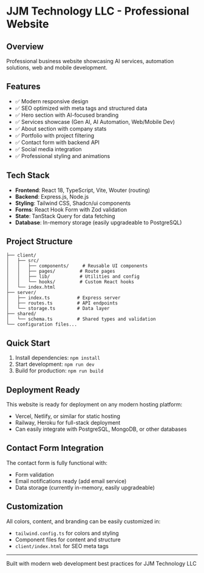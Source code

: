 # JJM Technology LLC - Professional Website

## Overview
Professional business website showcasing AI services, automation solutions, web and mobile development.

## Features
- ✅ Modern responsive design
- ✅ SEO optimized with meta tags and structured data
- ✅ Hero section with AI-focused branding
- ✅ Services showcase (Gen AI, AI Automation, Web/Mobile Dev)
- ✅ About section with company stats
- ✅ Portfolio with project filtering
- ✅ Contact form with backend API
- ✅ Social media integration
- ✅ Professional styling and animations

## Tech Stack
- **Frontend**: React 18, TypeScript, Vite, Wouter (routing)
- **Backend**: Express.js, Node.js
- **Styling**: Tailwind CSS, Shadcn/ui components
- **Forms**: React Hook Form with Zod validation
- **State**: TanStack Query for data fetching
- **Database**: In-memory storage (easily upgradeable to PostgreSQL)

## Project Structure
```
├── client/
│   ├── src/
│   │   ├── components/     # Reusable UI components
│   │   ├── pages/         # Route pages
│   │   ├── lib/           # Utilities and config
│   │   └── hooks/         # Custom React hooks
│   └── index.html
├── server/
│   ├── index.ts          # Express server
│   ├── routes.ts         # API endpoints
│   └── storage.ts        # Data layer
├── shared/
│   └── schema.ts         # Shared types and validation
└── configuration files...
```

## Quick Start
1. Install dependencies: `npm install`
2. Start development: `npm run dev`
3. Build for production: `npm run build`

## Deployment Ready
This website is ready for deployment on any modern hosting platform:
- Vercel, Netlify, or similar for static hosting
- Railway, Heroku for full-stack deployment
- Can easily integrate with PostgreSQL, MongoDB, or other databases

## Contact Form Integration
The contact form is fully functional with:
- Form validation
- Email notifications ready (add email service)
- Data storage (currently in-memory, easily upgradeable)

## Customization
All colors, content, and branding can be easily customized in:
- `tailwind.config.ts` for colors and styling
- Component files for content and structure
- `client/index.html` for SEO meta tags

---
Built with modern web development best practices for JJM Technology LLC